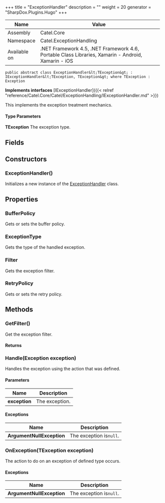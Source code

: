 

+++
title = "ExceptionHandler" 
description = ""
weight = 20
generator = "SharpDox.Plugins.Hugo"
+++

Name|Value
---|---
Assembly|Catel.Core
Namespace|Catel.ExceptionHandling
Available on|.NET Framework 4.5, .NET Framework 4.6, Portable Class Libraries, Xamarin - Android, Xamarin - iOS

```
public abstract class ExceptionHandler&lt;TException&gt; : IExceptionHandler&lt;TException, TException&gt; where TException : Exception 
```

**Implements interfaces**
[IExceptionHandler]({{&lt; relref "reference/Catel.Core/Catel/ExceptionHandling/IExceptionHandler.md" &gt;}})

This implements the exception treatment mechanics.

#### Type Parameters

**TException**
The exception type.

## Fields

## Constructors

### ExceptionHandler()

Initializes a new instance of the [ExceptionHandler](#) class.

## Properties

### BufferPolicy

Gets or sets the buffer policy.

### ExceptionType

Gets the type of the handled exception.

### Filter

Gets the exception filter.

### RetryPolicy

Gets or sets the retry policy.

## Methods

### GetFilter()

Get the exception filter.

#### Returns

### Handle(Exception exception)

Handles the exception using the action that was defined.

#### Parameters

Name|Description
---|---
**exception**|The exception.

#### Exceptions

Name|Description
---|---
**ArgumentNullException**|The exception is`null`.

### OnException(TException exception)

The action to do on an exception of defined type occurs.

#### Exceptions

Name|Description
---|---
**ArgumentNullException**|The exception is`null`.

